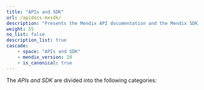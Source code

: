 ```yaml
---
title: "APIs and SDK"
url: /apidocs-mxsdk/
description: "Presents the Mendix API documentation and the Mendix SDK documentation."
weight: 55
no_list: false
description_list: true
cascade:
    - space: "APIs and SDK"
    - mendix_version: 10
    - is_canonical: true
---
```


The *APIs and SDK* are divided into the following categories:
